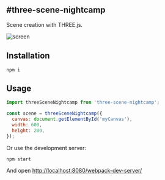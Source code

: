 #three-scene-nightcamp
---------------------

Scene creation with THREE.js.

![screen](http://i.imgur.com/Ch7rGFg.png)

Installation
-----------

```
npm i
```

Usage
-----

```javascript
import threeSceneNightcamp from 'three-scene-nightcamp';

const scene = threeSceneNightcamp({
  canvas: document.getElementById('myCanvas'),
  width: 600,
  height: 200,
});
```

Or use the development server:
```
npm start
```
And open [http://localhost:8080/webpack-dev-server/](http://localhost:8080/webpack-dev-server/)